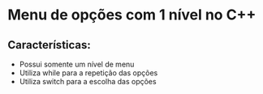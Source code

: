 # Menu de opções com 1 nível no C++

## Características:<br>
- Possui somente um nível de menu<br>
- Utiliza while para a repetição das opções<br>
- Utiliza switch para a escolha das opções<br>